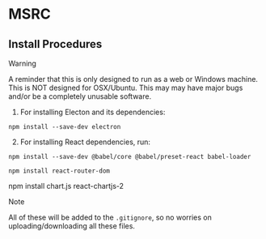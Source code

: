 # MSRC

## Install Procedures

> [!WARNING]
> A reminder that this is only designed to run as a web or Windows machine. This is NOT designed for OSX/Ubuntu. This may may have major bugs and/or be a completely unusable software.

1. For installing Electon and its dependencies:

```
npm install --save-dev electron
```

2. For installing React dependencies, run:

```
npm install --save-dev @babel/core @babel/preset-react babel-loader
```

```
npm install react-router-dom
```

npm install chart.js react-chartjs-2

> [!NOTE]
> All of these will be added to the `.gitignore`, so no worries on uploading/downloading all these files.
